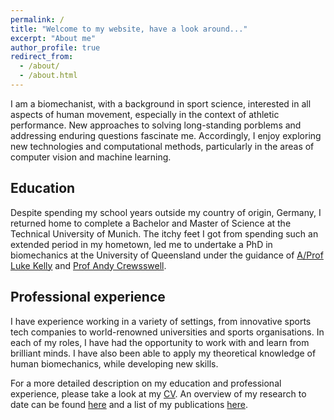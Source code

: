```yaml
---
permalink: /
title: "Welcome to my website, have a look around..."
excerpt: "About me"
author_profile: true
redirect_from: 
  - /about/
  - /about.html
---
```


I am a biomechanist, with a background in sport science, interested in all aspects of human movement, especially in the context of athletic performance. 
New approaches to solving long-standing porblems and addressing enduring questions fascinate me. Accordingly, I enjoy exploring new technologies and computational methods, particularly in the areas of computer vision and machine learning.

Education
------
Despite spending my school years outside my country of origin, Germany, I returned home to complete a Bachelor and Master of Science at the Technical University of Munich. 
The itchy feet I got from spending such an extended period in my hometown, led me to undertake a PhD in biomechanics at the University of Queensland under the guidance of [A/Prof Luke Kelly](https://scholar.google.com.au/citations?user=4oen8loAAAAJ&hl=en&oi=sra) and [Prof Andy Crewsswell](https://scholar.google.com.au/citations?user=MGG3Bs8AAAAJ&hl=en&oi=ao).

Professional experience
------
I have experience working in a variety of settings, from innovative sports tech companies to world-renowned universities and sports organisations. 
In each of my roles, I have had the opportunity to work with and learn from brilliant minds. I have also been able to apply my theoretical knowledge of human biomechanics, while developing new skills.


For a more detailed description on my education and professional experience, please take a look at my [CV](/files/CV_202306.pdf). An overview of my research to date can be found [here](/portfolio) and a list of my publications [here](/publications).
